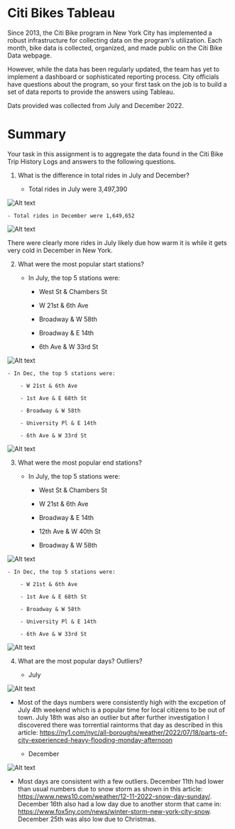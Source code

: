 # Citi Bikes Tableau

Since 2013, the Citi Bike program in New York City has implemented a robust infrastructure for collecting data on the program's utilization. Each month, bike data is collected, organized, and made public on the Citi Bike Data webpage.

However, while the data has been regularly updated, the team has yet to implement a dashboard or sophisticated reporting process. City officials have questions about the program, so your first task on the job is to build a set of data reports to provide the answers using Tableau. 

Dats provided was collected from July and December 2022.


# Summary

Your task in this assignment is to aggregate the data found in the Citi Bike Trip History Logs and answers to the following questions.

1. What is the difference in total rides in July and December?

    - Total rides in July were 3,497,390

![Alt text](<Screen Shot 2024-01-09 at 2.20.20 PM.png>)

    - Total rides in December were 1,649,652

![Alt text](<Screen Shot 2024-01-09 at 2.20.52 PM.png>)

There were clearly more rides in July likely due how warm it is while it gets very cold in December in New York.

2. What were the most popular start stations?

    - In July, the top 5 stations were:

        - West St & Chambers St

        - W 21st & 6th Ave

        - Broadway & W 58th

        - Broadway & E 14th

        - 6th Ave & W 33rd St

![Alt text](<Screen Shot 2024-01-09 at 2.32.10 PM.png>)

    - In Dec, the top 5 stations were:

        - W 21st & 6th Ave

        - 1st Ave & E 68th St

        - Broadway & W 58th

        - University Pl & E 14th

        - 6th Ave & W 33rd St

![Alt text](<Screen Shot 2024-01-09 at 2.42.33 PM.png>)

3. What were the most popular end stations?

    - In July, the top 5 stations were:

        - West St & Chambers St
        
        - W 21st & 6th Ave

        - Broadway & E 14th

        - 12th Ave & W 40th St

        - Broadway & W 58th

![Alt text](<Screen Shot 2024-01-09 at 2.43.08 PM.png>)

    - In Dec, the top 5 stations were:

        - W 21st & 6th Ave

        - 1st Ave & E 68th St

        - Broadway & W 58th

        - University Pl & E 14th

        - 6th Ave & W 33rd St

![Alt text](<Screen Shot 2024-01-09 at 2.44.56 PM.png>)

4. What are the most popular days? Outliers?

    - July

![Alt text](<Screen Shot 2024-01-09 at 2.52.40 PM.png>)

- Most of the days numbers were consistently high with the excpetion of July 4th weekend which is a popular time for local citizens to be out of town. July 18th was also an outlier but after further investigation I discovered there was torrential raintorms that day as described in this article: https://ny1.com/nyc/all-boroughs/weather/2022/07/18/parts-of-city-experienced-heavy-flooding-monday-afternoon

    - December

![Alt text](<Screen Shot 2024-01-09 at 2.53.30 PM.png>)

- Most days are consistent with a few outliers. December 11th had lower than usual numbers due to snow storm as shown in this article: https://www.news10.com/weather/12-11-2022-snow-day-sunday/. December 16th also had a low day due to another storm that came in: https://www.fox5ny.com/news/winter-storm-new-york-city-snow. December 25th was also low due to Christmas.






